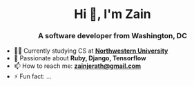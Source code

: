 <h1 align="center">Hi 👋, I'm Zain</h1>
<h3 align="center">A software developer from Washington, DC</h3>

- 👨‍💻 Currently studying CS at **[Northwestern University](https://www.northwestern.edu/)**
- 🌱 Passionate about **Ruby, Django, Tensorflow**
- 📫 How to reach me: **zainjerath@gmail.com**
- ⚡ Fun fact: ...
